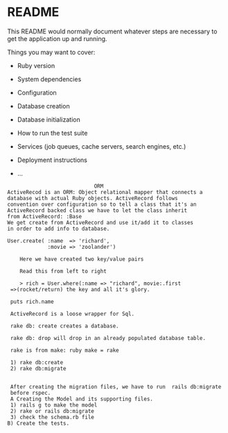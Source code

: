 # README

This README would normally document whatever steps are necessary to get the
application up and running.

Things you may want to cover:

* Ruby version

* System dependencies

* Configuration

* Database creation

* Database initialization

* How to run the test suite

* Services (job queues, cache servers, search engines, etc.)

* Deployment instructions

* ...

```
							ORM
ActiveRecod is an ORM: Object relational mapper that connects a database with actual Ruby objects. ActiveRecord follows
convention over configuration so to tell a class that it's an
ActiveRecord backed class we have to let the class inherit
from ActiveRecord: :Base
We get create from ActiveRecord and use it/add it to classes
in order to add info to database.

User.create( :name  => 'richard',
             :movie => 'zoolander')

	Here we have created two key/value pairs

	Read this from left to right

	> rich = User.where(:name => "richard", movie:.first
 =>(rocket/return) the key and all it's glory.

 puts rich.name

 ActiveRecord is a loose wrapper for Sql.

 rake db: create creates a database.

 rake db: drop will drop in an already populated database table.

 rake is from make: ruby make = rake

 1) rake db:create
 2) rake db:migrate


 After creating the migration files, we have to run  rails db:migrate
 before rspec.
 A Creating the Model and its supporting files.
 1) rails g to make the model
 2) rake or rails db:migrate
 3) check the schema.rb file
B) Create the tests.
```

